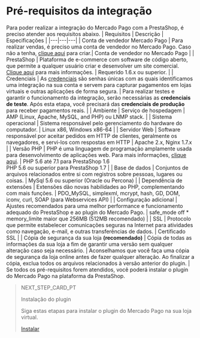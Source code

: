 # Pré-requisitos da integração

Para poder realizar a integração do Mercado Pago com a PrestaShop, é preciso atender aos requisitos abaixo.
| Requisitos | Descrição | Especificações |
|---|---|---|
| Conta de vendedor Mercado Pago | Para realizar vendas, é preciso uma conta de vendedor no Mercado Pago. Caso não a tenha, [clique aqui](https://www.mercadopago[FAKER][URL][DOMAIN]/hub/registration/landing) para criar.| Conta de vendedor no Mercado Pago |
| PrestaShop | Plataforma de e-commerce com software de código aberto, que permite a qualquer usuário criar e desenvolver um site comercial. [Clique aqui](https://www.prestashop.com/pt/) para mais informações. | Requerido 1.6.x ou superior. |
| Credenciais | As [credenciais](https://www.mercadopago[FAKER][URL][DOMAIN]/developers/pt/guides/credentials/credentials) são senhas únicas com as quais identificamos uma integração na sua conta e servem para capturar pagamentos em lojas virtuais e outras aplicações de forma segura. | Para realizar testes e garantir o funcionamento da integração, serão necessárias as **credenciais de teste**. Após esta etapa, você precisará das **credenciais de produção** para receber pagamentos reais. |
| Ambiente | Serviço de hospedagem | AMP (Linux, Apache, MySQL, and PHP) ou LNMP stack. |
| Sistema operacional | Sistema responsável pelo gerenciamento do hardware do computador. | Linux x86, Windows x86-64 |
| Servidor Web | Software responsável por aceitar pedidos em HTTP de clientes, geralmente os navegadores, e servi-los com respostas em HTTP | Apache 2.x, Nginx 1.7.x |
| Versão PHP | PHP é uma linguagem de programação amplamente usada para desenvolvimento de aplicações web. Para mais informações, [clique aqui](https://www.php.net/). | PHP 5.6 até 7.1 para PrestaShop 1.6 <br> PHP 5.6 ou superior para PrestaShop 1.7 |
| Base de dados | Conjuntos de arquivos relacionados entre si com registros sobre pessoas, lugares ou coisas. | MySql 5.6 ou superior (Oracle ou Percona) |
| Dependência de extensões | Extensões dão novas habilidades ao PHP, complementando com mais funções. | PDO_MySQL, simplexml, mcrypt, hash, GD, DOM, iconv, curl, SOAP (para Webservices API) |
| Configuração adicional | Ajustes recomendados para uma melhor performance e funcionamento adequado do PrestaShop e ao plugin do Mercado Pago. | safe_mode off * memory_limite maior que 256MB (512MB recomendado) |
| SSL | Protocolo que permite estabelecer comunicações seguras na Internet para atividades como navegação, e-mail, e outras transferências de dados. | Certificado SSL |
| Cópia de segurança da sua loja **(recomendado)** | Cópia de todas as informações da sua loja a fim de garantir uma versão sem qualquer alteração caso seja necessário. | Aconselhamos que você faça uma cópia de segurança da loja online antes de fazer qualquer alteração. Ao finalizar a cópia, exclua todos os arquivos relacionados à versão anterior do plugin. |
Se todos os pré-requisitos forem atendidos, você poderá instalar o plugin do Mercado Pago na plataforma da PrestaShop.

> NEXT_STEP_CARD_PT
>
> Instalação do plugin
>
> Siga estas etapas para instalar o plugin do Mercado Pago na sua loja virtual.
>
> [Instalar](https://www.mercadopago[FAKER][URL][DOMAIN]/developers/pt/guides/plugins/prestashop/instalation)